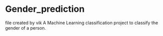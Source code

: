 # Gender_prediction
file created by vik
A Machine Learning classification project to classify the gender of a person.

